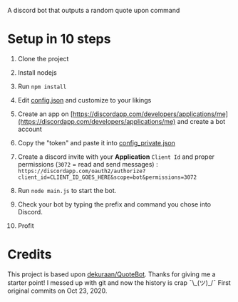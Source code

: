A discord bot that outputs a random quote upon command  

# Setup in 10 steps

1.  Clone the project

2.  Install nodejs

3.  Run `npm install`

4.  Edit [config.json](config.json) and customize to your likings

5.  Create an app on [https://discordapp.com/developers/applications/me](https://discordapp.com/developers/applications/me) and create a bot account

6.  Copy the "token" and paste it into [config_private.json](config_private.json)

7.  Create a discord invite with your **Application** `Client Id` and proper permissions (`3072` = read and send messages) : `https://discordapp.com/oauth2/authorize?client_id=CLIENT_ID_GOES_HERE&scope=bot&permissions=3072`

8.  Run `node main.js` to start the bot.

9.  Check your bot by typing the prefix and command you chose into Discord.

10. Profit

# Credits

This project is based upon [dekuraan/QuoteBot](https://github.com/dekuraan/QuoteBot). Thanks for giving me a starter point! I messed up with git and now the history is crap ¯\\\_(ツ)\_/¯ First original commits on Oct 23, 2020.
